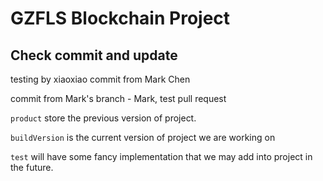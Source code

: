 # GZFLS Blockchain Project

## Check commit and update

testing by xiaoxiao
commit from Mark Chen

commit from Mark's branch - Mark, test pull request



`product` store the previous version of project.

`buildVersion` is the current version of project we are working on

`test` will have some fancy implementation that we may add into project in the future.



